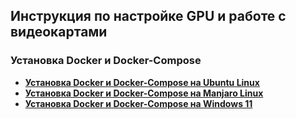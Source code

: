 ## Инструкция по настройке GPU и работе с видеокартами

### Установка Docker и Docker-Compose
- **[Установка Docker и Docker-Compose на Ubuntu Linux](docker_ubuntu.md)**
- **[Установка Docker и Docker-Compose на Manjaro Linux](docker_arch.md)**
- **[Установка Docker и Docker-Compose на Windows 11](docker_wsl2.md)**
